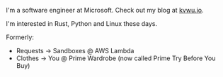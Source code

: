 I'm a software engineer at Microsoft. Check out my blog at [kvwu.io](kvwu.io).

I'm interested in Rust, Python and Linux these days.

Formerly:  
- Requests -> Sandboxes @ AWS Lambda  
- Clothes -> You @ Prime Wardrobe (now called Prime Try Before You Buy)

<!--
**TransientError/TransientError** is a ✨ _special_ ✨ repository because its `README.md` (this file) appears on your GitHub profile.

Here are some ideas to get you started:

- 🔭 I’m currently working on ...
- 🌱 I’m currently learning ...
- 👯 I’m looking to collaborate on ...
- 🤔 I’m looking for help with ...
- 💬 Ask me about ...
- 📫 How to reach me: ...
- 😄 Pronouns: ...
- ⚡ Fun fact: ...
-->
